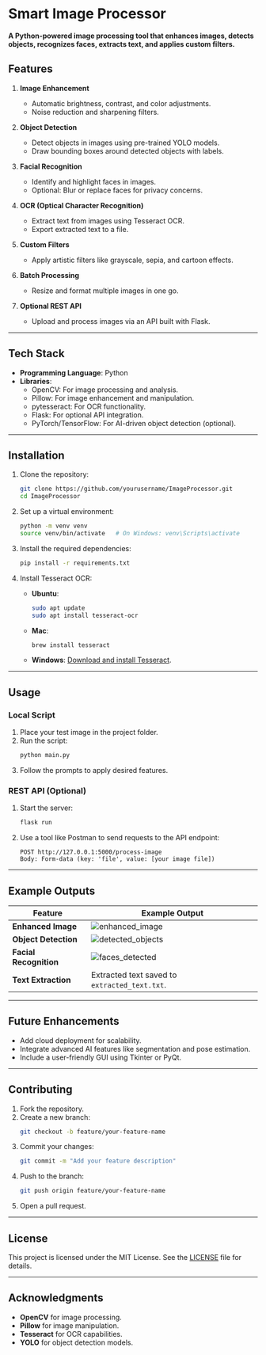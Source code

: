 # Smart Image Processor

**A Python-powered image processing tool that enhances images, detects objects, recognizes faces, extracts text, and applies custom filters.**

## Features

1. **Image Enhancement**
   - Automatic brightness, contrast, and color adjustments.
   - Noise reduction and sharpening filters.

2. **Object Detection**
   - Detect objects in images using pre-trained YOLO models.
   - Draw bounding boxes around detected objects with labels.

3. **Facial Recognition**
   - Identify and highlight faces in images.
   - Optional: Blur or replace faces for privacy concerns.

4. **OCR (Optical Character Recognition)**
   - Extract text from images using Tesseract OCR.
   - Export extracted text to a file.

5. **Custom Filters**
   - Apply artistic filters like grayscale, sepia, and cartoon effects.

6. **Batch Processing**
   - Resize and format multiple images in one go.

7. **Optional REST API**
   - Upload and process images via an API built with Flask.

---

## Tech Stack

- **Programming Language**: Python
- **Libraries**:
  - OpenCV: For image processing and analysis.
  - Pillow: For image enhancement and manipulation.
  - pytesseract: For OCR functionality.
  - Flask: For optional API integration.
  - PyTorch/TensorFlow: For AI-driven object detection (optional).

---

## Installation

1. Clone the repository:
   ```bash
   git clone https://github.com/yourusername/ImageProcessor.git
   cd ImageProcessor
   ```

2. Set up a virtual environment:
   ```bash
   python -m venv venv
   source venv/bin/activate   # On Windows: venv\Scripts\activate
   ```

3. Install the required dependencies:
   ```bash
   pip install -r requirements.txt
   ```

4. Install Tesseract OCR:
   - **Ubuntu**:
     ```bash
     sudo apt update
     sudo apt install tesseract-ocr
     ```
   - **Mac**:
     ```bash
     brew install tesseract
     ```
   - **Windows**:
     [Download and install Tesseract](https://github.com/UB-Mannheim/tesseract/wiki).

---

## Usage

### Local Script

1. Place your test image in the project folder.
2. Run the script:
   ```bash
   python main.py
   ```
3. Follow the prompts to apply desired features.

### REST API (Optional)

1. Start the server:
   ```bash
   flask run
   ```
2. Use a tool like Postman to send requests to the API endpoint:
   ```
   POST http://127.0.0.1:5000/process-image
   Body: Form-data (key: 'file', value: [your image file])
   ```

---

## Example Outputs

| Feature           | Example Output |
|-------------------|----------------|
| **Enhanced Image**| ![enhanced_image](examples/enhanced_image.jpg) |
| **Object Detection** | ![detected_objects](examples/detected_objects.jpg) |
| **Facial Recognition** | ![faces_detected](examples/faces_detected.jpg) |
| **Text Extraction** | Extracted text saved to `extracted_text.txt`. |

---

## Future Enhancements

- Add cloud deployment for scalability.
- Integrate advanced AI features like segmentation and pose estimation.
- Include a user-friendly GUI using Tkinter or PyQt.

---

## Contributing

1. Fork the repository.
2. Create a new branch:
   ```bash
   git checkout -b feature/your-feature-name
   ```
3. Commit your changes:
   ```bash
   git commit -m "Add your feature description"
   ```
4. Push to the branch:
   ```bash
   git push origin feature/your-feature-name
   ```
5. Open a pull request.

---

## License

This project is licensed under the MIT License. See the [LICENSE](LICENSE) file for details.

---

## Acknowledgments

- **OpenCV** for image processing.
- **Pillow** for image manipulation.
- **Tesseract** for OCR capabilities.
- **YOLO** for object detection models.
